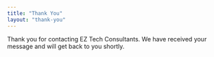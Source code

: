 ```yaml
---
title: "Thank You"
layout: "thank-you"
---
```


Thank you for contacting EZ Tech Consultants. We have received your message and will get back to you shortly.
